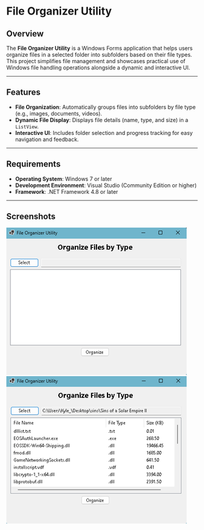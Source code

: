 # File Organizer Utility

## Overview

The **File Organizer Utility** is a Windows Forms application that helps users organize files in a selected folder into subfolders based on their file types. This project simplifies file management and showcases practical use of Windows file handling operations alongside a dynamic and interactive UI.

---

## Features

- **File Organization**: Automatically groups files into subfolders by file type (e.g., images, documents, videos).
- **Dynamic File Display**: Displays file details (name, type, and size) in a `ListView`.
- **Interactive UI**: Includes folder selection and progress tracking for easy navigation and feedback.

---

## Requirements

- **Operating System**: Windows 7 or later
- **Development Environment**: Visual Studio (Community Edition or higher)
- **Framework**: .NET Framework 4.8 or later

---

## Screenshots

![File Organizer](/Screenshots/FileOrganizer.png)
![File Organizer](/Screenshots/FileOrganizerInUse.png)
